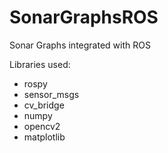 # SonarGraphsROS
Sonar Graphs integrated with ROS

Libraries used:
- rospy
- sensor_msgs
- cv_bridge
- numpy
- opencv2
- matplotlib
